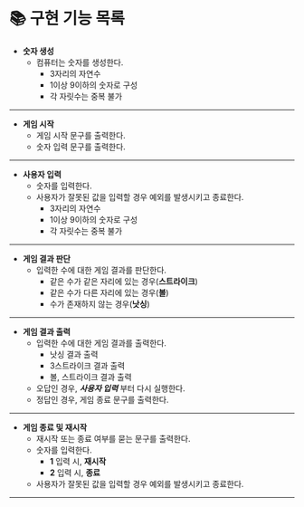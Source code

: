 # 📚 구현 기능 목록

- **숫자 생성**
    - 컴퓨터는 숫자를 생성한다.
        - 3자리의 자연수
        - 1이상 9이하의 숫자로 구성
        - 각 자릿수는 중복 불가

<hr/>

- **게임 시작**
    - 게임 시작 문구를 출력한다.
    - 숫자 입력 문구를 출력한다.

<hr/>

- **사용자 입력**
    - 숫자를 입력한다.
    - 사용자가 잘못된 값을 입력할 경우 예외를 발생시키고 종료한다.
        - 3자리의 자연수
        - 1이상 9이하의 숫자로 구성
        - 각 자릿수는 중복 불가

<hr/>

- **게임 결과 판단**
    - 입력한 수에 대한 게임 결과를 판단한다.
        - 같은 수가 같은 자리에 있는 경우(**스트라이크**)
        - 같은 수가 다른 자리에 있는 경우(**볼**)
        - 수가 존재하지 않는 경우(**낫싱**)

<hr/>

- **게임 결과 출력**
    - 입력한 수에 대한 게임 결과를 출력한다.
        - 낫싱 결과 출력
        - 3스트라이크 결과 출력
        - 볼, 스트라이크 결과 출력
    - 오답인 경우, ***사용자 입력*** 부터 다시 실행한다.
    - 정답인 경우, 게임 종료 문구를 출력한다.

<hr/>

- **게임 종료 및 재시작**
    - 재시작 또는 종료 여부를 묻는 문구를 출력한다.
    - 숫자를 입력한다.
        - **1** 입력 시, **재시작**
        - **2** 입력 시, **종료**
    - 사용자가 잘못된 값을 입력할 경우 예외를 발생시키고 종료한다.

<hr/>
